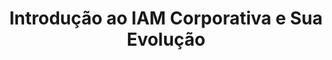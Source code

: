 ---
title: "Introdução ao IAM Corporativa e Sua Evolução"
speaker: "Vini Lima & Evandro Macahuba"
company: "Okta"
country: "br"
description: "Descubra como a Gestão de Identidade e Acesso, um pilar essencial, garante o acesso adequado aos recursos da organização pelas pessoas certas."
eventdate: 2025-05-05T18:00:00-03:00
duration: "1:00"
format: "speech"
inscriptionlink: "https://docs.google.com/forms/d/e/1FAIpQLSf5XcjQ7efJhcrKlIBN3yub-mTlfxjM1SGFpCatmserwBqgpQ/viewform"
ispublic: true
translationKey: "event_introducao-ao-iam-corporativa-vini-lima"
---